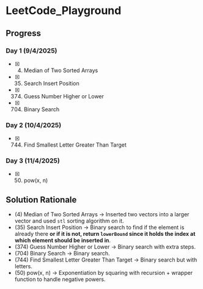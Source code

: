 # LeetCode_Playground

## Progress
### Day 1 (9/4/2025)
- [x] 4. Median of Two Sorted Arrays
- [x] 35. Search Insert Position
- [x] 374. Guess Number Higher or Lower
- [x] 704. Binary Search
### Day 2 (10/4/2025)
- [x] 744. Find Smallest Letter Greater Than Target
### Day 3 (11/4/2025)
- [x] 50. pow(x, n)

## Solution Rationale
- (4) Median of Two Sorted Arrays &rarr; Inserted two vectors into a larger vector and used `stl` sorting algorithm on it.
- (35) Search Insert Position &rarr; Binary search to find if the element is already there **or if it is not, return `lowerBound` since it holds the index at which element should be inserted in**.
- (374) Guess Number Higher or Lower &rarr; Binary search with extra steps.
- (704) Binary Search &rarr; Binary search.
- (744) Find Smallest Letter Greater Than Target &rarr; Binary search but with letters.
- (50) pow(x, n) &rarr; Exponentiation by squaring with recursion + wrapper function to handle negative powers.
